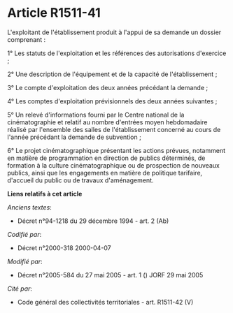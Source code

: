 # Article R1511-41

L'exploitant de l'établissement produit à l'appui de sa demande un dossier comprenant :

1° Les statuts de l'exploitation et les références des autorisations d'exercice ;

2° Une description de l'équipement et de la capacité de l'établissement ;

3° Le compte d'exploitation des deux années précédant la demande ;

4° Les comptes d'exploitation prévisionnels des deux années suivantes ;

5° Un relevé d'informations fourni par le Centre national de la cinématographie et relatif au nombre d'entrées moyen
hebdomadaire réalisé par l'ensemble des salles de l'établissement concerné au cours de l'année précédant la demande de
subvention ;

6° Le projet cinématographique présentant les actions prévues, notamment en matière de programmation en direction de publics
déterminés, de formation à la culture cinématographique ou de prospection de nouveaux publics, ainsi que les engagements en
matière de politique tarifaire, d'accueil du public ou de travaux d'aménagement.

**Liens relatifs à cet article**

_Anciens textes_:

  - Décret n°94-1218 du 29 décembre 1994 - art. 2 (Ab)

_Codifié par_:

  - Décret n°2000-318 2000-04-07

_Modifié par_:

  - Décret n°2005-584 du 27 mai 2005 - art. 1 () JORF 29 mai 2005

_Cité par_:

  - Code général des collectivités territoriales - art. R1511-42 (V)
